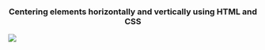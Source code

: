 <h3 align="center">Centering elements horizontally and vertically using HTML and CSS</h3>
<img align="center" src="https://github.com/JamilaHajAhmad/centering-elements/assets/124258273/16879930-64eb-4e65-a992-3fdc87a41c3d">


